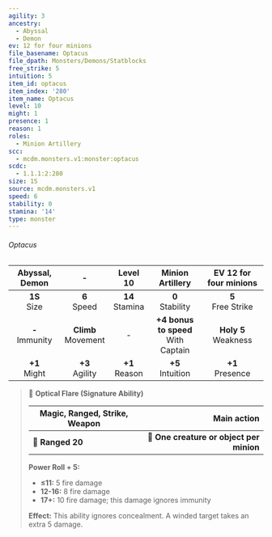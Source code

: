 ```yaml
---
agility: 3
ancestry:
  - Abyssal
  - Demon
ev: 12 for four minions
file_basename: Optacus
file_dpath: Monsters/Demons/Statblocks
free_strike: 5
intuition: 5
item_id: optacus
item_index: '280'
item_name: Optacus
level: 10
might: 1
presence: 1
reason: 1
roles:
  - Minion Artillery
scc:
  - mcdm.monsters.v1:monster:optacus
scdc:
  - 1.1.1:2:280
size: 1S
source: mcdm.monsters.v1
speed: 6
stability: 0
stamina: '14'
type: monster
---
```


###### Optacus

|   Abyssal, Demon    |            -            |      Level 10       |            Minion Artillery             |  EV 12 for four minions  |
| :-----------------: | :---------------------: | :-----------------: | :-------------------------------------: | :----------------------: |
|  **1S**<br/> Size   |    **6**<br/> Speed     | **14**<br/> Stamina |          **0**<br/> Stability           |  **5**<br/> Free Strike  |
| **-**<br/> Immunity | **Climb**<br/> Movement |          -          | **+4 bonus to speed**<br/> With Captain | **Holy 5**<br/> Weakness |
|  **+1**<br/> Might  |   **+3**<br/> Agility   | **+1**<br/> Reason  |          **+5**<br/> Intuition          |   **+1**<br/> Presence   |

<!-- -->
> 🏹 **Optical Flare (Signature Ability)**
>
> | **Magic, Ranged, Strike, Weapon** |                          **Main action** |
> | --------------------------------- | ---------------------------------------: |
> | **📏 Ranged 20**                  | **🎯 One creature or object per minion** |
>
> **Power Roll + 5:**
>
> - **≤11:** 5 fire damage
> - **12-16:** 8 fire damage
> - **17+:** 10 fire damage; this damage ignores immunity
>
> **Effect:** This ability ignores concealment. A winded target takes an extra 5 damage.
